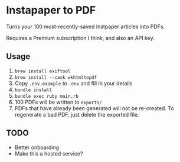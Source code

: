 # Instapaper to PDF

Turns your 100 most-recently-saved Instpaper articles into PDFs.

Requires a Premium subscription I think, and also an API key.

## Usage

1. `brew install exiftool`
1. `brew install --cask wkhtmltopdf`
1. Copy `.env.example` to `.env` and fill in your details
2. `bundle install`
3. `bundle exec ruby main.rb`
4. 100 PDFs will be written to `exports/`
5. PDFs that have already been generated will not be re-created. To regenerate a bad PDF, just delete the exported file.

## TODO

- Better onboarding
- Make this a hosted service?
